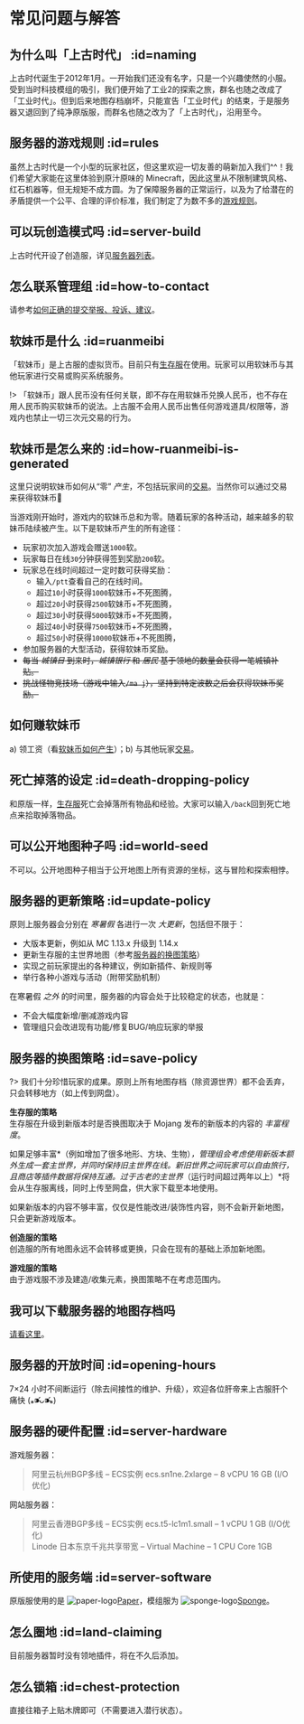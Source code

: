# 常见问题与解答

## 为什么叫「上古时代」 :id=naming

上古时代诞生于2012年1月。一开始我们还没有名字，只是一个兴趣使然的小服。受到当时科技模组的吸引，我们便开始了工业2的探索之旅，群名也随之改成了「工业时代」。但到后来地图存档崩坏，只能宣告「工业时代」的结束，于是服务器又退回到了纯净原版服，而群名也随之改为了「上古时代」，沿用至今。

## 服务器的游戏规则 :id=rules

虽然上古时代是一个小型的玩家社区，但这里欢迎一切友善的萌新加入我们^^！我们希望大家能在这里体验到原汁原味的 Minecraft，因此这里从不限制建筑风格、红石机器等，但无规矩不成方圆。为了保障服务器的正常运行，以及为了给潜在的矛盾提供一个公平、合理的评价标准，我们制定了为数不多的[游戏规则](welcome/rules.md)。

## 可以玩创造模式吗 :id=server-build

上古时代开设了创造服，详见[服务器列表](welcome/servers.md)。

## 怎么联系管理组 :id=how-to-contact

请参考[如何正确的提交举报、投诉、建议](https://bbs.mimaru.me/d/70)。

## 软妹币是什么 :id=ruanmeibi

「软妹币」是上古服的虚拟货币。目前只有[生存服](welcome/servers.md#survival)在使用。玩家可以用软妹币与其他玩家进行交易或购买系统服务。

!> 「软妹币」跟人民币没有任何关联，即不存在用软妹币兑换人民币，也不存在用人民币购买软妹币的说法。上古服不会用人民币出售任何游戏道具/权限等，游戏内也禁止一切三次元交易的行为。

## 软妹币是怎么来的 :id=how-ruanmeibi-is-generated

这里只说明软妹币如何从“零” *产生*，不包括玩家间的[交易][trade]。当然你可以通过交易来获得软妹币💸

当游戏刚开始时，游戏内的软妹币总和为零。随着玩家的各种活动，越来越多的软妹币陆续被产生。以下是软妹币产生的所有途径：

- 玩家初次加入游戏会赠送`1000`软。
- 玩家每日在线`30`分钟获得签到奖励`200`软。
- 玩家总在线时间超过一定时数可获得奖励：
  - 输入`/ptt`查看自己的在线时间。
  - 超过`10`小时获得`1000`软妹币+不死图腾，
  - 超过`20`小时获得`2500`软妹币+不死图腾，
  - 超过`30`小时获得`5000`软妹币+不死图腾，
  - 超过`40`小时获得`7500`软妹币+不死图腾，
  - 超过`50`小时获得`10000`软妹币+不死图腾，
- 参加服务器的大型活动，获得软妹币奖励。
- ~~每当 *城镇日* 到来时，*城镇银行* 和 *居民* 基于领地的数量会获得一笔城镇补贴。~~
- ~~挑战怪物竞技场（游戏中输入`/ma j`），坚持到特定波数之后会获得软妹币奖励。~~

## 如何赚软妹币

a) 领工资（看[软妹币如何产生](#how-ruanmeibi-is-generated)）；b) 与其他玩家[交易][trade]。

[trade]: /plugins/trade.md

## 死亡掉落的设定 :id=death-dropping-policy

和原版一样，[生存服](welcome/servers.md#survival)死亡会掉落所有物品和经验。大家可以输入`/back`回到死亡地点来拾取掉落物品。

## 可以公开地图种子吗 :id=world-seed

不可以。公开地图种子相当于公开地图上所有资源的坐标，这与冒险和探索相悖。

## 服务器的更新策略 :id=update-policy

原则上服务器会分别在 *寒暑假* 各进行一次 *大更新*，包括但不限于：

- 大版本更新，例如从 MC 1.13.x 升级到 1.14.x
- 更新生存服的主世界地图（参考[服务器的换图策略](#服务器的换图策略)）
- 实现之前玩家提出的各种建议，例如新插件、新规则等
- 举行各种小游戏与活动（附带奖励机制）

在寒暑假 *之外* 的时间里，服务器的内容会处于比较稳定的状态，也就是：

- 不会大幅度新增/删减游戏内容
- 管理组只会改进现有功能/修复BUG/响应玩家的举报

## 服务器的换图策略 :id=save-policy

?> 我们十分珍惜玩家的成果。原则上所有地图存档（除资源世界）都不会丢弃，只会转移地方（如上传到网盘）。

**生存服的策略**  
生存服在升级到新版本时是否换图取决于 Mojang 发布的新版本的内容的 *丰富程度*。

如果足够丰富*（例如增加了很多地形、方块、生物）*，管理组会考虑使用新版本额外生成一套主世界，并同时保持旧主世界在线。新旧世界之间玩家可以自由旅行，且商店等插件数据将保持互通。过于古老的主世界*（运行时间超过两年以上）*将会从生存服离线，同时上传至网盘，供大家下载至本地使用。

如果新版本的内容不够丰富，仅仅是性能改进/装饰性内容，则不会新开新地图，只会更新游戏版本。

**创造服的策略**  
创造服的所有地图永远不会转移或更换，只会在现有的基础上添加新地图。

**游戏服的策略**  
由于游戏服不涉及建造/收集元素，换图策略不在考虑范围内。

## 我可以下载服务器的地图存档吗

[请看这里](/saves.md)。

## 服务器的开放时间 :id=opening-hours

7×24 小时不间断运行（除去间接性的维护、升级），欢迎各位肝帝来上古服肝个痛快 (⁎⁍̴̛ᴗ⁍̴̛⁎)

## 服务器的硬件配置 :id=server-hardware

游戏服务器：
> 阿里云杭州BGP多线 – ECS实例 ecs.sn1ne.2xlarge – 8 vCPU 16 GB (I/O优化)

网站服务器：
> 阿里云香港BGP多线 – ECS实例 ecs.t5-lc1m1.small – 1 vCPU 1 GB (I/O优化)  
> Linode 日本东京千兆共享带宽 – Virtual Machine – 1 CPU Core 1GB

## 所使用的服务端 :id=server-software

原版服使用的是 ![paper-logo][paper-logo][Paper](https://paper.readthedocs.io/en/stable/)，模组服为 ![sponge-logo][sponge-logo][Sponge](https://www.spongepowered.org/)。

## 怎么圈地 :id=land-claiming

目前服务器暂时没有领地插件，将在不久后添加。

## 怎么锁箱 :id=chest-protection

直接往箱子上贴木牌即可（不需要进入潜行状态）。

[paper-logo]: https://paper.readthedocs.io/en/stable/_images/papermc_logomark_500.png ':size=16'
[sponge-logo]: https://www.spongepowered.org/assets/img/icons/spongie-mark-dark.svg ':size=16'
